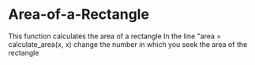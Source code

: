 # Area-of-a-Rectangle
This function calculates the area of a rectangle
In the line "area = calculate_area(x, x) change the number in which you seek the area of the rectangle
